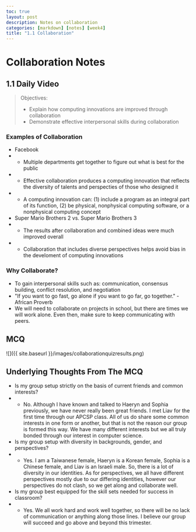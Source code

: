 ```yaml
---
toc: true
layout: post
description: Notes on collaboration
categories: [markdown] [notes] [week4]
title: "1.1 Collaboration"
---
```

# Collaboration Notes

## 1.1 Daily Video
> Objectives: 
> - Explain how computing innovations are improved through collaboration
> - Demonstrate effective interpersonal skills during collaboration

### Examples of Collaboration
- Facebook
- - Multiple departments get together to figure out what is best for the public
- - Effective collaboration produces a computing innovation that reflects the diversity of talents and perspecties of those who designed it
- - A computing innovation can: (1) include a program as an integral part of its function, (2) be physical, nonphysical computing software, or a nonphysical computing concept
- Super Mario Brothers 2 vs. Super Mario Brothers 3
- - The results after collaboration and combined ideas were much improved overall
- - Collaboration that includes diverse perspectives helps avoid bias in the develoment of computing innovations

### Why Collaborate?
- To gain interpersonal skills such as: communication, consensus building, conflict resolution, and negotiation
- "If you want to go fast, go alone if you want to go far, go together." - African Proverb
- We will need to collaborate on projects in school, but there are times we will work alone. Even then, make sure to keep communicating with peers.

## MCQ
![]({{ site.baseurl }}/images/collaborationquizresults.png)

## Underlying Thoughts From The MCQ
- Is my group setup strictly on the basis of current friends and common interests?
- - No. Although I have known and talked to Haeryn and Sophia previously, we have never really been great friends. I met Liav for the first time through our APCSP class. All of us do share some common interests in one form or another, but that is not the reason our group is formed this way. We have many different interests but we all truly bonded through our interest in computer science.
- Is my group setup with diversity in backgrounds, gender, and perspectives?
- - Yes. I am a Taiwanese female, Haeryn is a Korean female, Sophia is a Chinese female, and Liav is an Israeli male. So, there is a lot of diversity in our identities. As for perspectives, we all have different perspectives mostly due to our differing identities, however our perspectives do not clash, so we get along and collaborate well. 
- Is my group best equipped for the skill sets needed for success in classroom?
- - Yes. We all work hard and work well together, so there will be no lack of communication or anything along those lines. I believe our group will succeed and go above and beyond this trimester.